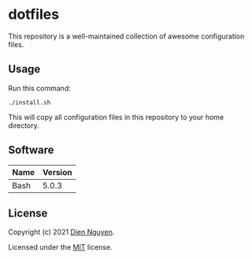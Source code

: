 # dotfiles

This repository is a well-maintained collection of awesome configuration files.

## Usage

Run this command:

```
./install.sh
```

This will copy all configuration files in this repository to your home directory.

## Software


| Name | Version |
| ------ | --------- |
| Bash | 5.0.3   |

## License

Copyright (c) 2021 [Dien Nguyen](https://github.com/dienhn).

Licensed under the [MIT](./LICENSE) license.
